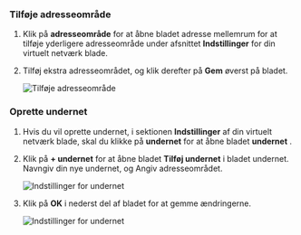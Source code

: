 ### <a name="to-add-address-space"></a>Tilføje adresseområde

1. Klik på **adresseområde** for at åbne bladet adresse mellemrum for at tilføje yderligere adresseområde under afsnittet **Indstillinger** for din virtuelt netværk blade.

2. Tilføj ekstra adresseområdet, og klik derefter på **Gem** øverst på bladet.

    ![Tilføje adresseområde](./media/vpn-gateway-additional-address-space-include/address_space.png)

### <a name="to-create-subnets"></a>Oprette undernet 

1. Hvis du vil oprette undernet, i sektionen **Indstillinger** af din virtuelt netværk blade, skal du klikke på **undernet** for at åbne bladet **undernet** . 

2. Klik på **+ undernet** for at åbne bladet **Tilføj undernet** i bladet undernet. Navngiv din nye undernet, og Angiv adresseområdet.

    ![Indstillinger for undernet](./media/vpn-gateway-additional-address-space-include/add_subnet.png)     
3. Klik på **OK** i nederst del af bladet for at gemme ændringerne.

    ![Indstillinger for undernet](./media/vpn-gateway-additional-address-space-include/ok.png)
